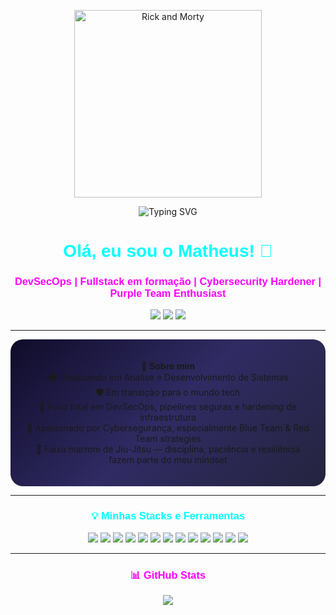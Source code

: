 <p align="center">
  <img src="https://i.postimg.cc/43zwDJgQ/Season-4-Episode-3-GIF-by-Rick-and-Morty.gif" alt="Rick and Morty" width="300"/>
</p>

<p align="center">
  <img src="https://readme-typing-svg.herokuapp.com?lines=DevSecOps+em+formação;Futuro+Purple+Team;Cybersecurity+Hardening+Lover;&center=true&width=800&height=50&color=00FFFF&size=24" alt="Typing SVG">
</p>

<h1 align="center" style="font-family: 'Orbitron', sans-serif; color: #00FFFF;">Olá, eu sou o Matheus! 👋</h1>
<h3 align="center" style="font-family: 'Orbitron', sans-serif; color: #FF00FF;">DevSecOps | Fullstack em formação | Cybersecurity Hardener | Purple Team Enthusiast</h3>

<p align="center">
  <img src="https://img.shields.io/badge/Status-Always%20Learning-blue?style=for-the-badge&logo=openbadges" />
  <img src="https://img.shields.io/badge/Focus-DevSecOps%20%7C%20Purple%20Team-critical?style=for-the-badge&logo=probot" />
  <img src="https://img.shields.io/badge/Role-Cybersecurity%20Student-success?style=for-the-badge&logo=github" />
</p>

---

<div align="center" style="background: linear-gradient(135deg, #0f0c29, #302b63, #24243e); padding: 20px; border-radius: 20px;">

🌟 <b>Sobre mim</b>  
🎓 Graduando em Análise e Desenvolvimento de Sistemas  
🛡️ Em transição para o mundo tech  
🧠 Foco total em DevSecOps, pipelines seguras e hardening de infraestrutura  
🔐 Apaixonado por Cybersegurança, especialmente Blue Team & Red Team strategies  
🥋 Faixa marrom de Jiu-Jitsu — disciplina, paciência e resiliência fazem parte do meu mindset  

</div>

---

<h3 align="center" style="font-family: 'Orbitron', sans-serif; color: #00FFFF;">💡 Minhas Stacks e Ferramentas</h3>

<p align="center">
  <img src="https://img.shields.io/badge/Code-JavaScript-informational?style=flat&logo=javascript&color=F7DF1E" />
  <img src="https://img.shields.io/badge/Language-Python-informational?style=flat&logo=python&color=3776AB" />
  <img src="https://img.shields.io/badge/Language-Bash-informational?style=flat&logo=gnu-bash&color=4EAA25" />
  <img src="https://img.shields.io/badge/Infra-Docker-informational?style=flat&logo=docker&color=2496ED" />
  <img src="https://img.shields.io/badge/Infra-Kubernetes-informational?style=flat&logo=kubernetes&color=326CE5" />
  <img src="https://img.shields.io/badge/CI/CD-GitHub_Actions-informational?style=flat&logo=githubactions&color=2088FF" />
  <img src="https://img.shields.io/badge/Security-Hardening-informational?style=flat&logo=linux&color=FCC624" />
  <img src="https://img.shields.io/badge/Monitoring-Grafana-informational?style=flat&logo=grafana&color=F46800" />
  <img src="https://img.shields.io/badge/Scanner-Nmap-informational?style=flat&logo=nmap&color=5A5A5A" />
  <img src="https://img.shields.io/badge/Scanner-Burp%20Suite-informational?style=flat&logo=burpsuite&color=ff6600" />
  <img src="https://img.shields.io/badge/Platform-HackTheBox-informational?style=flat&logo=hackthebox&color=9FEF00" />
  <img src="https://img.shields.io/badge/Platform-TryHackMe-informational?style=flat&logo=tryhackme&color=212C42" />
  <img src="https://img.shields.io/badge/Version%20Control-Git-informational?style=flat&logo=git&color=F05032" />
</p>

---

<h3 align="center" style="font-family: 'Orbitron', sans-serif; color: #FF00FF;">📊 GitHub Stats</h3>
<p align="center">
  <img src="https://github-readme-stats.vercel.app/api?username=matheuslimabjj&show_icons=true&theme=radical&hide_border=true" />
</p>

<p align="center">
  <img src="https://github-readme-stats.vercel.app/api/top-langs?username=matheuslimabjj
